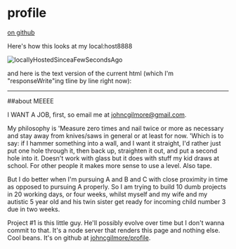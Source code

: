 # profile
[on github](https://www.github.com/johncgilmore/profile)

Here's how this looks at my local:host8888

![locallyHostedSinceaFewSecondsAgo](https://dl.airtable.com/XlEf0HQvTNutGGrIuuJi_full_profile.gif)


and here is the text version of the current html (which I'm "responseWrite"ing tline by line right now):

-------------------
##about MEEEE

I WANT A JOB, first, so email me at johncgilmore@gmail.com.

My philosophy is 'Measure zero times and nail twice or more as necessary and stay away from knives/saws in general or at least for now. 'Which is to say: if I hammer something into a wall, and I want it straight, I'd rather just put one hole through it, then back up, straighten it out, and put a second hole into it. Doesn't work with glass but it does with stuff my kid draws at school. For other people it makes more sense to use a level. Also tape.

But I do better when I'm pursuing A and B and C with close proximity in time as opposed to pursuing A properly. So I am trying to build 10 dumb projects in 20 working days, or four weeks, whilst myself and my wife and my autistic 5 year old and his twin sister get ready for incoming child number 3 due in two weeks.

Project #1 is this little guy. He'll possibly evolve over time but I don't wanna commit to that. It's a node server that renders this page and nothing else. Cool beans. It's on github at [johncgilmore/profile](https://www.github.com/johncgilmore/profile).
